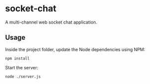 # socket-chat
A multi-channel web socket chat application.

## Usage

Inside the project folder, update the Node dependencies using NPM:

    npm install

Start the server:

    node ./server.js
